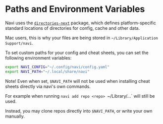 # Paths and Environment Variables

Navi uses the [`directories-next`](https://crates.io/crates/directories-next) package, which 
defines platform-specific standard locations of directories for config, cache and other data.

Mac users, this is why your files are being stored in `~/Library/Application Support/navi`.

To set custom paths for your config and cheat sheets, you can set the following
environment variables:

```zsh
export NAVI_CONFIG="~/.config/navi/config.yaml"
export NAVI_PATH="~/.local/share/navi"
```
Note! Even when set, `$NAVI_PATH` will not be used when installing cheat
sheets directly via navi's own commands. 

For example when running `navi add repo <repo> `~/Library/...` will still be used.

Instead, you may clone repos directly into `$NAVI_PATH`, or write your own 
manually.
